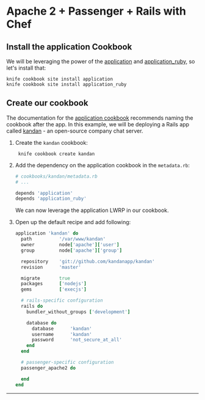 Apache 2 + Passenger + Rails with Chef
======================================

Install the application Cookbook
--------------------------------
We will be leveraging the power of the [application][application] and [application_ruby][application-ruby], so let's install that:

    knife cookbook site install application
    knife cookbook site install application_ruby


Create our cookbook
-------------------
The documentation for the [application cookbook][application] recommends naming the cookbook after the app. In this example, we will be deploying a Rails app called [kandan][kandan] - an open-source company chat server.

1. Create the `kandan` cookbook:

        knife cookbook create kandan

2. Add the dependency on the application cookbook in the `metadata.rb`:

    ```ruby
    # cookbooks/kandan/metadata.rb
    # ...

    depends 'application'
    depends 'application_ruby'
    ```

    We can now leverage the application LWRP in our cookbook.

3. Open up the default recipe and add following:

    ```ruby
    application 'kandan' do
      path          '/var/www/kandan'
      owner         node['apache']['user']
      group         node['apache']['group']

      repository    'git://github.com/kandanapp/kandan'
      revision      'master'

      migrate       true
      packages      ['nodejs']
      gems          ['execjs']

      # rails-specific configuration
      rails do
        bundler_without_groups ['development']

        database do
          database      'kandan'
          username      'kandan'
          password      'not_secure_at_all'
        end
      end

      # passenger-specific configuration
      passenger_apache2 do

      end
    end
    ```

- - -

  [application]: https://github.com/opscode-cookbooks/application "Chef Application Cookbook"
  [application-ruby]: https://github.com/opscode-cookbooks/application_ruby "Chef Application Ruby Cookbook"
  [kandan]: https://github.com/kandanapp/kandan "Kandan app"
